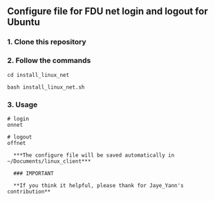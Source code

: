 ## Configure file for FDU net login and logout for Ubuntu ##

### 1. Clone this repository ###

### 2. Follow the commands ###
```
cd install_linux_net

bash install_linux_net.sh

```
### 3. Usage
```
# login
onnet 

# logout
offnet

  ***The configure file will be saved automatically in ~/Documents/linux_client***

  ### IMPORTANT

  **If you think it helpful, please thank for Jaye_Yann's contribution**
